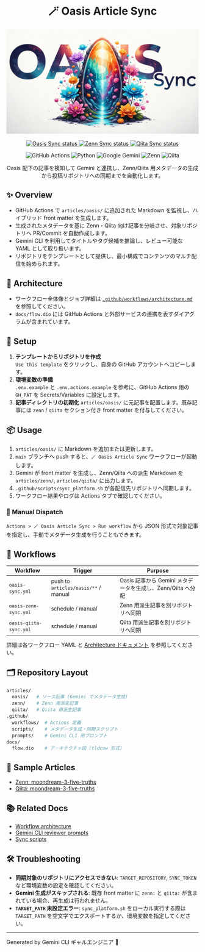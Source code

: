 <h1 align="center">🪄 Oasis Article Sync</h1>

<p align="center">
  <img src="./header.jpeg" alt="Oasis Article Sync banner" width="720">
</p>

<p align="center">
  <a href="https://github.com/Sunwood-ai-labs/oasis-sync/actions/workflows/oasis-sync.yml">
    <img src="https://github.com/Sunwood-ai-labs/oasis-sync/actions/workflows/oasis-sync.yml/badge.svg?branch=main" alt="Oasis Sync status">
  </a>
  <a href="https://github.com/Sunwood-ai-labs/oasis-sync/actions/workflows/oasis-zenn-sync.yml">
    <img src="https://github.com/Sunwood-ai-labs/oasis-sync/actions/workflows/oasis-zenn-sync.yml/badge.svg?branch=main" alt="Zenn Sync status">
  </a>
  <a href="https://github.com/Sunwood-ai-labs/oasis-sync/actions/workflows/oasis-qiita-sync.yml">
    <img src="https://github.com/Sunwood-ai-labs/oasis-sync/actions/workflows/oasis-qiita-sync.yml/badge.svg?branch=main" alt="Qiita Sync status">
  </a>
</p>

<p align="center">
  <img src="https://img.shields.io/badge/GitHub%20Actions-2088FF?logo=githubactions&logoColor=white&style=for-the-badge" alt="GitHub Actions">
  <img src="https://img.shields.io/badge/Python-3776AB?logo=python&logoColor=white&style=for-the-badge" alt="Python">
  <img src="https://img.shields.io/badge/Google%20Gemini-8E75FF?logo=google&logoColor=white&style=for-the-badge" alt="Google Gemini">
  <img src="https://img.shields.io/badge/Zenn-3EA8FF?style=for-the-badge" alt="Zenn">
  <img src="https://img.shields.io/badge/Qiita-55C500?style=for-the-badge" alt="Qiita">
</p>

<p align="center">
  Oasis 配下の記事を検知して Gemini と連携し、Zenn/Qiita 用メタデータの生成から投稿リポジトリへの同期までを自動化します。
</p>

## ✨ Overview

- GitHub Actions で `articles/oasis/` に追加された Markdown を監視し、ハイブリッド front matter を生成します。
- 生成されたメタデータを基に Zenn・Qiita 向け記事を分岐させ、対象リポジトリへ PR/Commit を自動作成します。
- Gemini CLI を利用してタイトルやタグ候補を推論し、レビュー可能な YAML として取り扱います。
- リポジトリをテンプレートとして提供し、最小構成でコンテンツのマルチ配信を始められます。

## 🧱 Architecture

- ワークフロー全体像とジョブ詳細は [`.github/workflows/architecture.md`](./.github/workflows/architecture.md) を参照してください。
- `docs/flow.dio` には GitHub Actions と外部サービスの連携を表すダイアグラムが含まれています。

## 🚀 Setup

1. **テンプレートからリポジトリを作成**  
   `Use this template` をクリックし、自身の GitHub アカウントへコピーします。
2. **環境変数の準備**  
   `.env.example` と `.env.actions.example` を参考に、GitHub Actions 用の `GH_PAT` を Secrets/Variables に設定します。
3. **記事ディレクトリの初期化**
   `articles/oasis/` に元記事を配置します。既存記事には `zenn` / `qiita` セクション付き front matter を付与してください。

## 📦 Usage

1. `articles/oasis/` に Markdown を追加または更新します。
2. `main` ブランチへ push すると、`🪄 Oasis Article Sync` ワークフローが起動します。
3. Gemini が front matter を生成し、Zenn/Qiita への派生 Markdown を `articles/zenn/`, `articles/qiita/` に出力します。
4. `.github/scripts/sync_platform.sh` が各配信先リポジトリへ同期します。
5. ワークフロー結果やログは Actions タブで確認してください。

### 🔁 Manual Dispatch

`Actions > 🪄 Oasis Article Sync > Run workflow` から JSON 形式で対象記事を指定し、手動でメタデータ生成を行うこともできます。

## 🔄 Workflows

| Workflow | Trigger | Purpose |
| --- | --- | --- |
| `oasis-sync.yml` | push to `articles/oasis/**` / manual | Oasis 記事から Gemini メタデータを生成し、Zenn/Qiita へ分配 |
| `oasis-zenn-sync.yml` | schedule / manual | Zenn 用派生記事を別リポジトリへ同期 |
| `oasis-qiita-sync.yml` | schedule / manual | Qiita 用派生記事を別リポジトリへ同期 |

詳細は各ワークフロー YAML と [Architecture ドキュメント](./.github/workflows/architecture.md) を参照してください。

## 🗂 Repository Layout

```bash
articles/
  oasis/   # ソース記事 (Gemini でメタデータ生成)
  zenn/    # Zenn 用派生記事
  qiita/   # Qiita 用派生記事
.github/
  workflows/  # Actions 定義
  scripts/    # メタデータ生成・同期スクリプト
  prompts/    # Gemini CLI 用プロンプト
docs/
  flow.dio    # アーキテクチャ図 (tldraw 形式)
```

## 📝 Sample Articles

- [Zenn: moondream-3-five-truths](./articles/zenn/moondream-3-five-truths.md)
- [Qiita: moondream-3-five-truths](./articles/qiita/moondream-3-five-truths.md)

## 📚 Related Docs

- [Workflow architecture](./.github/workflows/architecture.md)
- [Gemini CLI reviewer prompts](./.github/prompts/)
- [Sync scripts](./.github/scripts/)

## 🛠 Troubleshooting

- **同期対象のリポジトリにアクセスできない**: `TARGET_REPOSITORY`, `SYNC_TOKEN` など環境変数の設定を確認してください。
- **Gemini 生成がスキップされる**: 既存 front matter に `zenn:` と `qiita:` が含まれている場合、再生成は行われません。
- **`TARGET_PATH` 未設定エラー**: `sync_platform.sh` をローカル実行する際は `TARGET_PATH` を空文字でエクスポートするか、環境変数を指定してください。

---
Generated by Gemini CLI ギャルエンジニア 🎀
